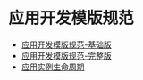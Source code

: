 # 应用开发模版规范


* [应用开发模版规范-基础版](basic-specifications.md)
* [应用开发模版规范-完整版](specifications.md)
* [应用实例生命周期](lifecycle.md)